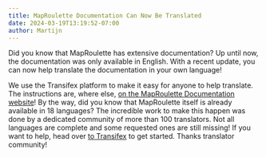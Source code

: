 ```yaml
---
title: MapRoulette Documentation Can Now Be Translated
date: 2024-03-19T13:19:52-07:00
author: Martijn
---
```


Did you know that MapRoulette has extensive documentation? Up until now,
the documentation was only available in English. With a recent update,
you can now help translate the documentation in your own language!

We
use the Transifex platform to make it easy for anyone to help translate.
The instructions are, where else, [on the MapRoulette Documentation
website](https://learn.maproulette.org/en-us/documentation/translate-docs/)!
By the way, did you know that MapRoulette itself is already available in
18 languages? The incredible work to make this happen was done by a
dedicated community of more than 100 translators. Not all languages are
complete and some requested ones are still missing! If you want to help,
head over [to
Transifex](https://explore.transifex.com/osmlab/maproulette3/) to get
started. Thanks translator community!
